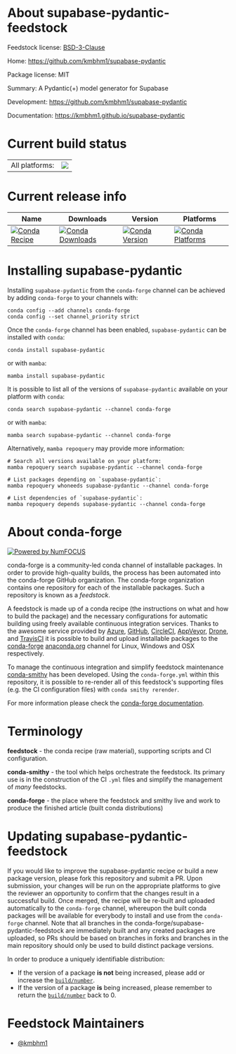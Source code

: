 About supabase-pydantic-feedstock
=================================

Feedstock license: [BSD-3-Clause](https://github.com/conda-forge/supabase-pydantic-feedstock/blob/main/LICENSE.txt)

Home: https://github.com/kmbhm1/supabase-pydantic

Package license: MIT

Summary: A Pydantic(+) model generator for Supabase

Development: https://github.com/kmbhm1/supabase-pydantic

Documentation: https://kmbhm1.github.io/supabase-pydantic

Current build status
====================


<table><tr><td>All platforms:</td>
    <td>
      <a href="https://dev.azure.com/conda-forge/feedstock-builds/_build/latest?definitionId=23058&branchName=main">
        <img src="https://dev.azure.com/conda-forge/feedstock-builds/_apis/build/status/supabase-pydantic-feedstock?branchName=main">
      </a>
    </td>
  </tr>
</table>

Current release info
====================

| Name | Downloads | Version | Platforms |
| --- | --- | --- | --- |
| [![Conda Recipe](https://img.shields.io/badge/recipe-supabase--pydantic-green.svg)](https://anaconda.org/conda-forge/supabase-pydantic) | [![Conda Downloads](https://img.shields.io/conda/dn/conda-forge/supabase-pydantic.svg)](https://anaconda.org/conda-forge/supabase-pydantic) | [![Conda Version](https://img.shields.io/conda/vn/conda-forge/supabase-pydantic.svg)](https://anaconda.org/conda-forge/supabase-pydantic) | [![Conda Platforms](https://img.shields.io/conda/pn/conda-forge/supabase-pydantic.svg)](https://anaconda.org/conda-forge/supabase-pydantic) |

Installing supabase-pydantic
============================

Installing `supabase-pydantic` from the `conda-forge` channel can be achieved by adding `conda-forge` to your channels with:

```
conda config --add channels conda-forge
conda config --set channel_priority strict
```

Once the `conda-forge` channel has been enabled, `supabase-pydantic` can be installed with `conda`:

```
conda install supabase-pydantic
```

or with `mamba`:

```
mamba install supabase-pydantic
```

It is possible to list all of the versions of `supabase-pydantic` available on your platform with `conda`:

```
conda search supabase-pydantic --channel conda-forge
```

or with `mamba`:

```
mamba search supabase-pydantic --channel conda-forge
```

Alternatively, `mamba repoquery` may provide more information:

```
# Search all versions available on your platform:
mamba repoquery search supabase-pydantic --channel conda-forge

# List packages depending on `supabase-pydantic`:
mamba repoquery whoneeds supabase-pydantic --channel conda-forge

# List dependencies of `supabase-pydantic`:
mamba repoquery depends supabase-pydantic --channel conda-forge
```


About conda-forge
=================

[![Powered by
NumFOCUS](https://img.shields.io/badge/powered%20by-NumFOCUS-orange.svg?style=flat&colorA=E1523D&colorB=007D8A)](https://numfocus.org)

conda-forge is a community-led conda channel of installable packages.
In order to provide high-quality builds, the process has been automated into the
conda-forge GitHub organization. The conda-forge organization contains one repository
for each of the installable packages. Such a repository is known as a *feedstock*.

A feedstock is made up of a conda recipe (the instructions on what and how to build
the package) and the necessary configurations for automatic building using freely
available continuous integration services. Thanks to the awesome service provided by
[Azure](https://azure.microsoft.com/en-us/services/devops/), [GitHub](https://github.com/),
[CircleCI](https://circleci.com/), [AppVeyor](https://www.appveyor.com/),
[Drone](https://cloud.drone.io/welcome), and [TravisCI](https://travis-ci.com/)
it is possible to build and upload installable packages to the
[conda-forge](https://anaconda.org/conda-forge) [anaconda.org](https://anaconda.org/)
channel for Linux, Windows and OSX respectively.

To manage the continuous integration and simplify feedstock maintenance
[conda-smithy](https://github.com/conda-forge/conda-smithy) has been developed.
Using the ``conda-forge.yml`` within this repository, it is possible to re-render all of
this feedstock's supporting files (e.g. the CI configuration files) with ``conda smithy rerender``.

For more information please check the [conda-forge documentation](https://conda-forge.org/docs/).

Terminology
===========

**feedstock** - the conda recipe (raw material), supporting scripts and CI configuration.

**conda-smithy** - the tool which helps orchestrate the feedstock.
                   Its primary use is in the construction of the CI ``.yml`` files
                   and simplify the management of *many* feedstocks.

**conda-forge** - the place where the feedstock and smithy live and work to
                  produce the finished article (built conda distributions)


Updating supabase-pydantic-feedstock
====================================

If you would like to improve the supabase-pydantic recipe or build a new
package version, please fork this repository and submit a PR. Upon submission,
your changes will be run on the appropriate platforms to give the reviewer an
opportunity to confirm that the changes result in a successful build. Once
merged, the recipe will be re-built and uploaded automatically to the
`conda-forge` channel, whereupon the built conda packages will be available for
everybody to install and use from the `conda-forge` channel.
Note that all branches in the conda-forge/supabase-pydantic-feedstock are
immediately built and any created packages are uploaded, so PRs should be based
on branches in forks and branches in the main repository should only be used to
build distinct package versions.

In order to produce a uniquely identifiable distribution:
 * If the version of a package **is not** being increased, please add or increase
   the [``build/number``](https://docs.conda.io/projects/conda-build/en/latest/resources/define-metadata.html#build-number-and-string).
 * If the version of a package **is** being increased, please remember to return
   the [``build/number``](https://docs.conda.io/projects/conda-build/en/latest/resources/define-metadata.html#build-number-and-string)
   back to 0.

Feedstock Maintainers
=====================

* [@kmbhm1](https://github.com/kmbhm1/)

